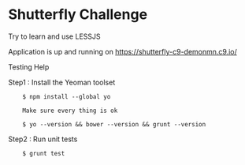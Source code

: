 Shutterfly Challenge
========================================
Try to learn and use LESSJS

Application is up and running on https://shutterfly-c9-demonmn.c9.io/

Testing Help

Step1 : Install the Yeoman toolset

        $ npm install --global yo
        
        Make sure every thing is ok
        
        $ yo --version && bower --version && grunt --version
        
Step2 : Run unit tests

        $ grunt test

